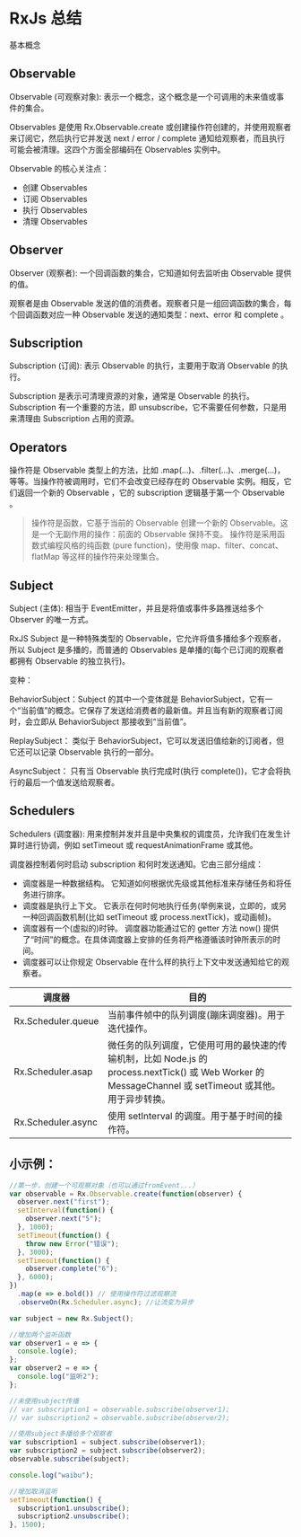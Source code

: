 # RxJs 总结

基本概念

## Observable

Observable (可观察对象): 表示一个概念，这个概念是一个可调用的未来值或事件的集合。

Observables 是使用 Rx.Observable.create 或创建操作符创建的，并使用观察者来订阅它，然后执行它并发送 next / error / complete 通知给观察者，而且执行可能会被清理。这四个方面全部编码在 Observables 实例中。

Observable 的核心关注点：

- 创建 Observables
- 订阅 Observables
- 执行 Observables
- 清理 Observables

## Observer

Observer (观察者): 一个回调函数的集合，它知道如何去监听由 Observable 提供的值。

观察者是由 Observable 发送的值的消费者。观察者只是一组回调函数的集合，每个回调函数对应一种 Observable 发送的通知类型：next、error 和 complete 。

## Subscription

Subscription (订阅): 表示 Observable 的执行，主要用于取消 Observable 的执行。

Subscription 是表示可清理资源的对象，通常是 Observable 的执行。Subscription 有一个重要的方法，即 unsubscribe，它不需要任何参数，只是用来清理由 Subscription 占用的资源。

## Operators

操作符是 Observable 类型上的方法，比如 .map(...)、.filter(...)、.merge(...)，等等。当操作符被调用时，它们不会改变已经存在的 Observable 实例。相反，它们返回一个新的 Observable ，它的 subscription 逻辑基于第一个 Observable 。

> 操作符是函数，它基于当前的 Observable 创建一个新的 Observable。这是一个无副作用的操作：前面的 Observable 保持不变。
> 操作符是采用函数式编程风格的纯函数 (pure function)，使用像 map、filter、concat、flatMap 等这样的操作符来处理集合。

## Subject

Subject (主体): 相当于 EventEmitter，并且是将值或事件多路推送给多个 Observer 的唯一方式。

RxJS Subject 是一种特殊类型的 Observable，它允许将值多播给多个观察者，所以 Subject 是多播的，而普通的 Observables 是单播的(每个已订阅的观察者都拥有 Observable 的独立执行)。

变种：

BehaviorSubject：Subject 的其中一个变体就是 BehaviorSubject，它有一个“当前值”的概念。它保存了发送给消费者的最新值。并且当有新的观察者订阅时，会立即从 BehaviorSubject 那接收到“当前值”。

ReplaySubject： 类似于 BehaviorSubject，它可以发送旧值给新的订阅者，但它还可以记录 Observable 执行的一部分。

AsyncSubject： 只有当 Observable 执行完成时(执行 complete())，它才会将执行的最后一个值发送给观察者。

## Schedulers

Schedulers (调度器): 用来控制并发并且是中央集权的调度员，允许我们在发生计算时进行协调，例如 setTimeout 或 requestAnimationFrame 或其他。

调度器控制着何时启动 subscription 和何时发送通知。它由三部分组成：

- 调度器是一种数据结构。 它知道如何根据优先级或其他标准来存储任务和将任务进行排序。
- 调度器是执行上下文。 它表示在何时何地执行任务(举例来说，立即的，或另一种回调函数机制(比如 setTimeout 或 process.nextTick)，或动画帧)。
- 调度器有一个(虚拟的)时钟。 调度器功能通过它的 getter 方法 now() 提供了“时间”的概念。在具体调度器上安排的任务将严格遵循该时钟所表示的时间。
- 调度器可以让你规定 Observable 在什么样的执行上下文中发送通知给它的观察者。

| 调度器             | 目的                                                                                                                                                    |
| ------------------ | ------------------------------------------------------------------------------------------------------------------------------------------------------- |
| Rx.Scheduler.queue | 当前事件帧中的队列调度(蹦床调度器)。用于迭代操作。                                                                                                      |
| Rx.Scheduler.asap  | 微任务的队列调度，它使用可用的最快速的传输机制，比如 Node.js 的 process.nextTick() 或 Web Worker 的 MessageChannel 或 setTimeout 或其他。用于异步转换。 |
| Rx.Scheduler.async | 使用 setInterval 的调度。用于基于时间的操作符。                                                                                                         |

## 小示例：

```javascript
//第一步，创建一个可观察对象（也可以通过fromEvent...）
var observable = Rx.Observable.create(function(observer) {
  observer.next("first");
  setInterval(function() {
    observer.next("5");
  }, 1000);
  setTimeout(function() {
    throw new Error("错误");
  }, 3000);
  setTimeout(function() {
    observer.complete("6");
  }, 6000);
})
  .map(e => e.bold()) // 使用操作符过滤观察流
  .observeOn(Rx.Scheduler.async); //让流变为异步

var subject = new Rx.Subject();

//增加两个监听函数
var observer1 = e => {
  console.log(e);
};
var observer2 = e => {
  console.log("监听2");
};

//未使用subject传播
// var subscription1 = observable.subscribe(observer1);
// var subscription2 = observable.subscribe(observer2);

//使用subject多播给多个观察者
var subscription1 = subject.subscribe(observer1);
var subscription2 = subject.subscribe(observer2);
observable.subscribe(subject);

console.log("waibu");

//增加取消监听
setTimeout(function() {
  subscription1.unsubscribe();
  subscription2.unsubscribe();
}, 1500);
```
